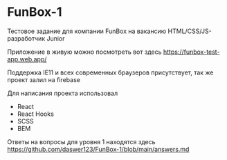 # FunBox-1
Тестовое задание для компании FunBox на вакансию HTML/CSS/JS-разработчик Junior

Приложение в живую можно посмотреть вот здесь https://funbox-test-app.web.app/

Поддержка IE11 и всех современных браузеров присутствует, так же проект залил на firebase

Для написания проекта использовал 
* React
* React Hooks
* SCSS
* BEM

Ответы на вопросы для уровня 1 находятся здесь https://github.com/daswer123/FunBox-1/blob/main/answers.md
